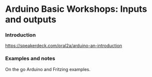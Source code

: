 Arduino Basic Workshops: Inputs and outputs
=======================

### Introduction

https://speakerdeck.com/pral2a/arduino-an-introduction

### Examples and notes 

On the go Arduino and Fritzing examples.

